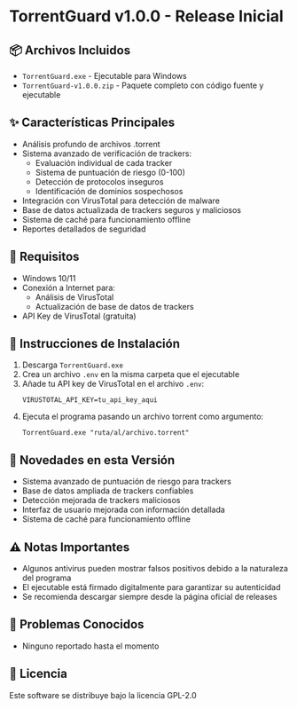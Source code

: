 # TorrentGuard v1.0.0 - Release Inicial

## 📦 Archivos Incluidos
- `TorrentGuard.exe` - Ejecutable para Windows
- `TorrentGuard-v1.0.0.zip` - Paquete completo con código fuente y ejecutable

## ✨ Características Principales
- Análisis profundo de archivos .torrent
- Sistema avanzado de verificación de trackers:
  - Evaluación individual de cada tracker
  - Sistema de puntuación de riesgo (0-100)
  - Detección de protocolos inseguros
  - Identificación de dominios sospechosos
- Integración con VirusTotal para detección de malware
- Base de datos actualizada de trackers seguros y maliciosos
- Sistema de caché para funcionamiento offline
- Reportes detallados de seguridad

## 🔧 Requisitos
- Windows 10/11
- Conexión a Internet para:
  - Análisis de VirusTotal
  - Actualización de base de datos de trackers
- API Key de VirusTotal (gratuita)

## 📝 Instrucciones de Instalación
1. Descarga `TorrentGuard.exe`
2. Crea un archivo `.env` en la misma carpeta que el ejecutable
3. Añade tu API key de VirusTotal en el archivo `.env`:
   ```
   VIRUSTOTAL_API_KEY=tu_api_key_aqui
   ```
4. Ejecuta el programa pasando un archivo torrent como argumento:
   ```
   TorrentGuard.exe "ruta/al/archivo.torrent"
   ```

## 🌟 Novedades en esta Versión
- Sistema avanzado de puntuación de riesgo para trackers
- Base de datos ampliada de trackers confiables
- Detección mejorada de trackers maliciosos
- Interfaz de usuario mejorada con información detallada
- Sistema de caché para funcionamiento offline

## ⚠️ Notas Importantes
- Algunos antivirus pueden mostrar falsos positivos debido a la naturaleza del programa
- El ejecutable está firmado digitalmente para garantizar su autenticidad
- Se recomienda descargar siempre desde la página oficial de releases

## 🐛 Problemas Conocidos
- Ninguno reportado hasta el momento

## 📜 Licencia
Este software se distribuye bajo la licencia GPL-2.0
